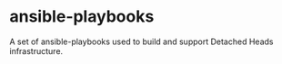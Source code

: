 # ansible-playbooks
A set of ansible-playbooks used to build and support Detached Heads infrastructure.
